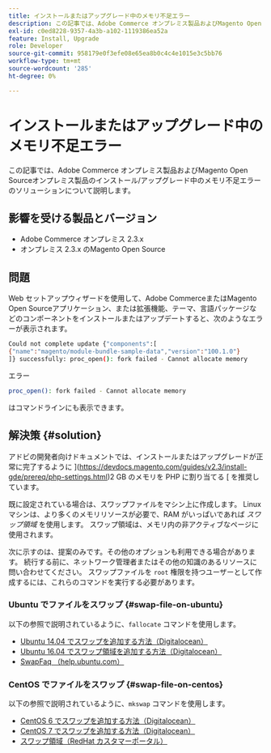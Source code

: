 ```yaml
---
title: インストールまたはアップグレード中のメモリ不足エラー
description: この記事では、Adobe Commerce オンプレミス製品およびMagento Open Sourceオンプレミス製品のインストール/アップグレード中のメモリ不足エラーのソリューションについて説明します。
exl-id: c0ed8228-9357-4a3b-a102-1119386ea52a
feature: Install, Upgrade
role: Developer
source-git-commit: 958179e0f3efe08e65ea8b0c4c4e1015e3c5bb76
workflow-type: tm+mt
source-wordcount: '285'
ht-degree: 0%

---
```


# インストールまたはアップグレード中のメモリ不足エラー

この記事では、Adobe Commerce オンプレミス製品およびMagento Open Sourceオンプレミス製品のインストール/アップグレード中のメモリ不足エラーのソリューションについて説明します。

## 影響を受ける製品とバージョン

* Adobe Commerce オンプレミス 2.3.x
* オンプレミス 2.3.x のMagento Open Source

## 問題

Web セットアップウィザードを使用して、Adobe CommerceまたはMagento Open Sourceアプリケーション、または拡張機能、テーマ、言語パッケージなどのコンポーネントをインストールまたはアップデートすると、次のようなエラーが表示されます。

```bash
Could not complete update {"components":[
{"name":"magento/module-bundle-sample-data","version":"100.1.0"}
]} successfully: proc_open(): fork failed - Cannot allocate memory
```

エラー

```bash
proc_open(): fork failed - Cannot allocate memory
```

はコマンドラインにも表示できます。

## 解決策 {#solution}

アドビの開発者向けドキュメントでは、インストールまたはアップグレードが正常に完了するように ](https://devdocs.magento.com/guides/v2.3/install-gde/prereq/php-settings.html)2 GB のメモリを PHP に割り当てる [ を推奨しています。

既に設定されている場合は、スワップファイルをマシン上に作成します。 Linux マシンは、より多くのメモリリソースが必要で、RAM がいっぱいであれば *スワップ領域* を使用します。 スワップ領域は、メモリ内の非アクティブなページに使用されます。

次に示すのは、提案のみです。その他のオプションも利用できる場合があります。 続行する前に、ネットワーク管理者またはその他の知識のあるリソースに問い合わせてください。 スワップファイルを `root` 権限を持つユーザーとして作成するには、これらのコマンドを実行する必要があります。

### Ubuntu でファイルをスワップ {#swap-file-on-ubuntu}

以下の参照で説明されているように、`fallocate` コマンドを使用します。

* [Ubuntu 14.04 でスワップを追加する方法（Digitalocean） ](https://www.digitalocean.com/community/tutorials/how-to-add-swap-on-ubuntu-14-04)
* [Ubuntu 16.04 でスワップ領域を追加する方法（Digitalocean） ](https://www.digitalocean.com/community/tutorials/how-to-add-swap-space-on-ubuntu-16-04)
* [SwapFaq （help.ubuntu.com） ](https://help.ubuntu.com/community/SwapFaq)

### CentOS でファイルをスワップ {#swap-file-on-centos}

以下の参照で説明されているように、`mkswap` コマンドを使用します。

* [CentOS 6 でスワップを追加する方法（Digitalocean） ](https://www.digitalocean.com/community/tutorials/how-to-add-swap-on-centos-6)
* [CentOS 7 でスワップを追加する方法（Digitalocean） ](https://www.digitalocean.com/community/tutorials/how-to-add-swap-on-centos-7)
* [ スワップ領域（RedHat カスタマーポータル） ](https://access.redhat.com/documentation/en-US/Red_Hat_Enterprise_Linux/6/html/Storage_Administration_Guide/ch-swapspace.html)
